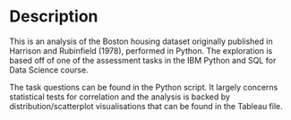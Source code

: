 # Description
This is an analysis of the Boston housing dataset originally published in Harrison and Rubinfield (1978), performed in Python. The exploration is based off of one of the assessment tasks in the IBM Python and SQL for Data Science course.

The task questions can be found in the Python script. It largely concerns statistical tests for correlation and the analysis is backed by distribution/scatterplot visualisations that can be found in the Tableau file.
